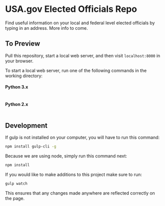 # USA.gov Elected Officials Repo
Find useful information on your local and federal level elected officials by typing in an address. More info to come.

## To Preview
Pull this repository, start a local web server, and then visit `localhost:8000` in your browser.

To start a local web server, run one of the following commands in the working directory:

#### Python 3.x
```python -m http.server 8000
```

#### Python 2.x
```python -m SimpleHTTPServer 8000
```

## Development
If gulp is not installed on your computer, you will have to run this command:

```bash
npm install gulp-cli -g
```

Because we are using node, simply run this command next:
```bash
npm install
```

If you would like to make additions to this project make sure to run:

```bash
gulp watch
```

This ensures that any changes made anywhere are reflected correctly on the page.

